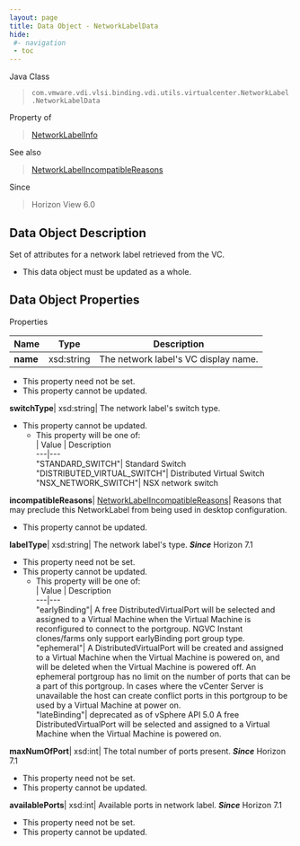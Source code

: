 ```yaml
---
layout: page
title: Data Object - NetworkLabelData
hide:
 #- navigation
 - toc
---
```






Java Class  
> `com.vmware.vdi.vlsi.binding.vdi.utils.virtualcenter.NetworkLabel.NetworkLabelData`

Property of  
> [NetworkLabelInfo](vdi.utils.virtualcenter.NetworkLabel.NetworkLabelInfo.md#field_detail)

See also  
> [NetworkLabelIncompatibleReasons](vdi.utils.virtualcenter.NetworkLabel.NetworkLabelIncompatibleReasons.md)

Since  
> Horizon View 6.0


## Data Object Description 

Set of attributes for a network label retrieved from the VC. 

  * This data object must be updated as a whole.



## Data Object Properties

Properties

Name |  Type |  Description   
---|---|---  
**name**|  xsd:string|  The network label's VC display name.   


* This property need not be set.
* This property cannot be updated.

  
**switchType**|  xsd:string|  The network label's switch type.   


* This property cannot be updated.
  * This property will be one of:  
|  Value |  Description   
---|---  
"STANDARD_SWITCH"| Standard Switch  
"DISTRIBUTED_VIRTUAL_SWITCH"| Distributed Virtual Switch  
"NSX_NETWORK_SWITCH"| NSX network switch  

  
**incompatibleReasons**| [NetworkLabelIncompatibleReasons](vdi.utils.virtualcenter.NetworkLabel.NetworkLabelIncompatibleReasons.md)|  Reasons that may preclude this NetworkLabel from being used in desktop configuration.   


* This property cannot be updated.

  
**labelType**|  xsd:string|  The network label's type.  **_Since_** Horizon 7.1  


* This property need not be set.
* This property cannot be updated.
  * This property will be one of:  
|  Value |  Description   
---|---  
"earlyBinding"| A free DistributedVirtualPort will be selected and assigned to a Virtual Machine when the Virtual Machine is reconfigured to connect to the portgroup. NGVC Instant clones/farms only support earlyBinding port group type.  
"ephemeral"| A DistributedVirtualPort will be created and assigned to a Virtual Machine when the Virtual Machine is powered on, and will be deleted when the Virtual Machine is powered off. An ephemeral portgroup has no limit on the number of ports that can be a part of this portgroup. In cases where the vCenter Server is unavailable the host can create conflict ports in this portgroup to be used by a Virtual Machine at power on.  
"lateBinding"| deprecated as of vSphere API 5.0 A free DistributedVirtualPort will be selected and assigned to a Virtual Machine when the Virtual Machine is powered on.  

  
**maxNumOfPort**|  xsd:int|  The total number of ports present.  **_Since_** Horizon 7.1  


* This property need not be set.
* This property cannot be updated.

  
**availablePorts**|  xsd:int|  Available ports in network label.  **_Since_** Horizon 7.1  


* This property need not be set.
* This property cannot be updated.

  
  
  
   
  
  
